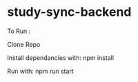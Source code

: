 # study-sync-backend

To Run :

Clone Repo

Install dependancies with: npm install

Run with: npm run start
